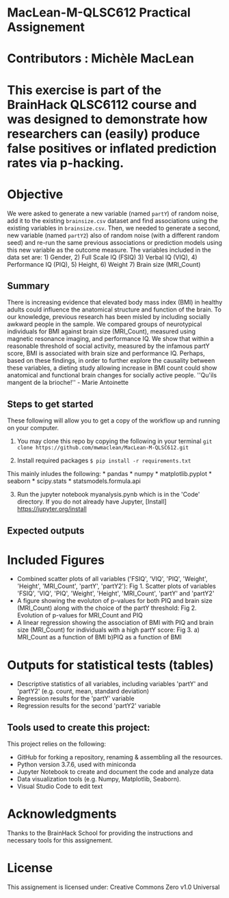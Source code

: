 # MacLean-M-QLSC612 Practical Assignement
# Contributors : Michèle MacLean

# This exercise is part of the BrainHack QLSC6112 course and was designed to demonstrate how researchers can (easily) produce false positives or inflated prediction rates via p-hacking.

# Objective
We were asked to generate a new variable (named `partY`) of random noise, add it to the existing `brainsize.csv` dataset and find associations using the existing variables in `brainsize.csv`. Then, we needed to generate a second, new variable (named `partY2`) also of random noise (with a different random seed) and re-run the same previous associations or prediction models using this new variable as the outcome measure.
The variables included in the data set are: 1) Gender, 2) Full Scale IQ (FSIQ) 3) Verbal IQ (VIQ), 4) Performance IQ (PIQ), 5) Height, 6) Weight 7) Brain size (MRI_Count)

## Summary
There is increasing evidence that elevated body mass index (BMI) in healthy adults could influence the anatomical structure and function of the brain. To our knowledge, previous research has been misled by including socially awkward people in the sample. We compared groups of neurotypical individuals for BMI against brain size (MRI_Count), measured using magnetic resonance imaging, and performance IQ. We show that within a reasonable threshold of social activity, measured by the infamous partY score, BMI is associated with brain size and performance IQ. Perhaps, based on these findings, in order to further explore the causality between these variables, a dieting study allowing increase in BMI count could show anatomical and functional brain changes for socially active people. ''Qu'ils mangent de la brioche!'' - Marie Antoinette

## Steps to get started
These following will allow you to get a copy of the workflow up and running on your computer.
1. You may clone this repo by copying the following in your terminal
`git clone https://github.com/mwmaclean/MacLean-M-QLSC612.git`

2. Install required packages
`$ pip install -r requirements.txt`

This mainly inludes the following:
    * pandas
    * numpy
    * matplotlib.pyplot
    * seaborn
    * scipy.stats
    * statsmodels.formula.api

3. Run the jupyter notebook myanalysis.pynb which is in the 'Code' directory. 
If you do not already have Jupyter, [Install] https://jupyter.org/install

## Expected outputs 
# Included Figures
* Combined scatter plots of all variables ('FSIQ', 'VIQ', 'PIQ', 'Weight', 'Height', 'MRI_Count', 'partY', 'partY2'):
    Fig 1. Scatter plots of variables 'FSIQ', 'VIQ', 'PIQ', 'Weight', 'Height', 'MRI_Count', 'partY' and 'partY2'
* A figure showing the evoluton of p-values for both PIQ and brain size (MRI_Count) along with the choice of the partY threshold:
    Fig 2. Evolution of p-values for MRI_Count and PIQ
* A linear regression showing the association of BMI with PIQ and brain size (MRI_Count) for individuals with a high partY score: 
    Fig 3. a) MRI_Count as a function of BMI b)PIQ as a function of BMI

# Outputs for statistical tests  (tables)
* Descriptive statistics of all variables, including variables 'partY' and 'partY2' (e.g. count, mean, standard deviation)
* Regression results for the 'partY' variable
* Regression results for the second 'partY2' variable

## Tools used to create this project:
This project relies on the following:
* GitHub for forking a repository, renaming & assembling all the resources.
* Python version 3.7.6, used with miniconda
* Jupyter Notebook to create and document the code and analyze data 
* Data visualization tools (e.g. Numpy, Matplotlib, Seaborn).
* Visual Studio Code to edit text

# Acknowledgments
Thanks to the BrainHack School for providing the instructions and necessary tools for this assignement.

# License
This assignement is licensed under: Creative Commons Zero v1.0 Universal